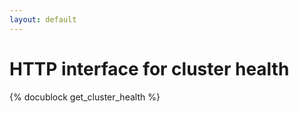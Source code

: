```yaml
---
layout: default
---
```

# HTTP interface for cluster health

{% docublock get_cluster_health %}
